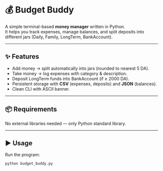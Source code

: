 # 💰 Budget Buddy

A simple terminal-based **money manager** written in Python.  
It helps you track expenses, manage balances, and split deposits into different jars (Daily, Family, LongTerm, BankAccount).  

---

## ✨ Features
- Add money → split automatically into jars (rounded to nearest 5 DA).  
- Take money → log expenses with category & description.  
- Deposit LongTerm funds into BankAccount (if ≥ 2000 DA).  
- Persistent storage with **CSV** (expenses, deposits) and **JSON** (balances).  
- Clean CLI with ASCII banner.  

---

## 📦 Requirements
No external libraries needed — only Python standard library.  

---

## ▶️ Usage
Run the program:

```bash
python budget_buddy.py
